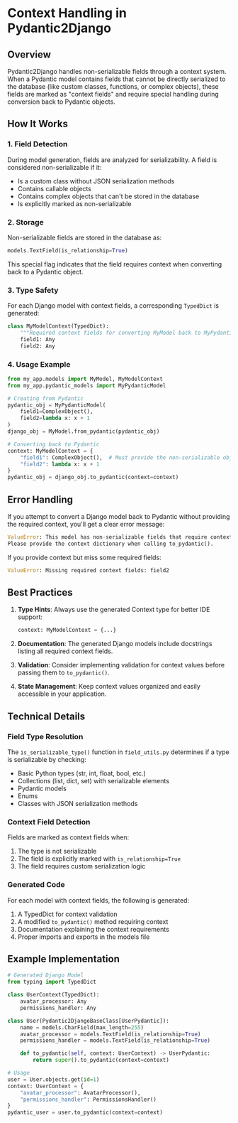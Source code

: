 # Context Handling in Pydantic2Django

## Overview

Pydantic2Django handles non-serializable fields through a context system. When a Pydantic model contains fields that cannot be directly serialized to the database (like custom classes, functions, or complex objects), these fields are marked as "context fields" and require special handling during conversion back to Pydantic objects.

## How It Works

### 1. Field Detection

During model generation, fields are analyzed for serializability. A field is considered non-serializable if it:
- Is a custom class without JSON serialization methods
- Contains callable objects
- Contains complex objects that can't be stored in the database
- Is explicitly marked as non-serializable

### 2. Storage

Non-serializable fields are stored in the database as:
```python
models.TextField(is_relationship=True)
```

This special flag indicates that the field requires context when converting back to a Pydantic object.

### 3. Type Safety

For each Django model with context fields, a corresponding `TypedDict` is generated:

```python
class MyModelContext(TypedDict):
    """Required context fields for converting MyModel back to MyPydanticModel."""
    field1: Any
    field2: Any
```

### 4. Usage Example

```python
from my_app.models import MyModel, MyModelContext
from my_app.pydantic_models import MyPydanticModel

# Creating from Pydantic
pydantic_obj = MyPydanticModel(
    field1=ComplexObject(),
    field2=lambda x: x + 1
)
django_obj = MyModel.from_pydantic(pydantic_obj)

# Converting back to Pydantic
context: MyModelContext = {
    "field1": ComplexObject(),  # Must provide the non-serializable objects
    "field2": lambda x: x + 1
}
pydantic_obj = django_obj.to_pydantic(context=context)
```

## Error Handling

If you attempt to convert a Django model back to Pydantic without providing the required context, you'll get a clear error message:

```python
ValueError: This model has non-serializable fields that require context: field1, field2.
Please provide the context dictionary when calling to_pydantic().
```

If you provide context but miss some required fields:

```python
ValueError: Missing required context fields: field2
```

## Best Practices

1. **Type Hints**: Always use the generated Context type for better IDE support:
   ```python
   context: MyModelContext = {...}
   ```

2. **Documentation**: The generated Django models include docstrings listing all required context fields.

3. **Validation**: Consider implementing validation for context values before passing them to `to_pydantic()`.

4. **State Management**: Keep context values organized and easily accessible in your application.

## Technical Details

### Field Type Resolution

The `is_serializable_type()` function in `field_utils.py` determines if a type is serializable by checking:
- Basic Python types (str, int, float, bool, etc.)
- Collections (list, dict, set) with serializable elements
- Pydantic models
- Enums
- Classes with JSON serialization methods

### Context Field Detection

Fields are marked as context fields when:
1. The type is not serializable
2. The field is explicitly marked with `is_relationship=True`
3. The field requires custom serialization logic

### Generated Code

For each model with context fields, the following is generated:
1. A TypedDict for context validation
2. A modified `to_pydantic()` method requiring context
3. Documentation explaining the context requirements
4. Proper imports and exports in the models file

## Example Implementation

```python
# Generated Django Model
from typing import TypedDict

class UserContext(TypedDict):
    avatar_processor: Any
    permissions_handler: Any

class User(Pydantic2DjangoBaseClass[UserPydantic]):
    name = models.CharField(max_length=255)
    avatar_processor = models.TextField(is_relationship=True)
    permissions_handler = models.TextField(is_relationship=True)

    def to_pydantic(self, context: UserContext) -> UserPydantic:
        return super().to_pydantic(context=context)

# Usage
user = User.objects.get(id=1)
context: UserContext = {
    "avatar_processor": AvatarProcessor(),
    "permissions_handler": PermissionsHandler()
}
pydantic_user = user.to_pydantic(context=context)
